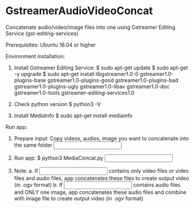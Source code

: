 # GstreamerAudioVideoConcat

Concatenate audio/video/image files into one using Gstreamer Editing Service (gst-editing-services)

Prerequisites:
Ubuntu 16.04 or higher

Environment installation:
1. Install Gstreamer Editing Service:
$ sudo apt-get update
$ sudo apt-get -y upgrade
$ sudo apt-get install libgstreamer1.0-0 gstreamer1.0-plugins-base gstreamer1.0-plugins-good gstreamer1.0-plugins-bad gstreamer1.0-plugins-ugly gstreamer1.0-libav gstreamer1.0-doc gstreamer1.0-tools gstreamer-editing-services1.0
  
2. Check python version
$ python3 -V
  
3. Install MediaInfo
$ sudo apt-get install mediainfo
  
Run app:
1. Prepare input: Copy videos, audios, image you want to concatenate into the same folder <input folder>

2. Run app:
$ python3 MediaConcat.py <input folder> <output file path>
  
3. Note:
a. If <input folder> contains only video files or video files and audio files, app concatenates these files to create output video (in .ogv format)
b. If <input folder> contains audio files and ONLY one image, app concatenates these audio files and combine with image file to create output video (in .ogv format)

